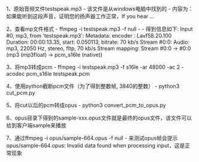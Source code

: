 
1、原始音频文件testspeak.mp3
	- 该文件是从windows电脑中找到的
	- 内容为：如果能听到这段声音，证明您的扬声器工作正常，If you hear ...

2、查看mp文件格式
	- ffmpeg -i testspeak.mp3 -f null -
	- 得到信息如下:
		Input #0, mp3, from 'testspeak.mp3':
		  Metadata:
			  encoder         : Lavf58.20.100
				Duration: 00:00:13.35, start: 0.050113, bitrate: 70 kb/s
					Stream #0:0: Audio: mp3, 22050 Hz, stereo, fltp, 70 kb/s
					Stream mapping:
					  Stream #0:0 -> #0:0 (mp3 (mp3float) -> pcm_s16le (native))

3、将mp3转成pcm
	- ffmpeg -i testspeak.mp3 -f s16le -ar 48000 -ac 2 -acodec pcm_s16le testspeak.pcm

4、使用python截断pcm文件（为了得到整数帧, 3840的整数）
	- python3 cut_pcm.py

5、将cut以后的pcm转成opus
	- python3 convert_pcm_to_opus.py

6、opus目录下得到的sample-xxx.opus文件就是最终的opus文件，该文件可以给到客户端sample来播放

7、通过ffmpeg -i opus/sample-664.opus -f null - 来测试opus帧会提示opus/sample-664.opus: Invalid data found when processing input，这是正常现象

